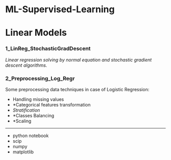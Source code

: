 # ML-Supervised-Learning
# Linear Models

### 1_LinReg_StochasticGradDescent

_Linear regression solving by normal equation and stochastic gradient descent algorithms._


### 2_Preprocessing_Log_Regr

Some preprocessing data techniques in case of Logistic Regression:
- Handling missing values
- *Categorical features transformation
- *Stratification*
- *Classes Balancing
- *Scaling


______________________________________________________________________________________________________________________________

- python notebook
- scip
- numpy
- matplotlib
